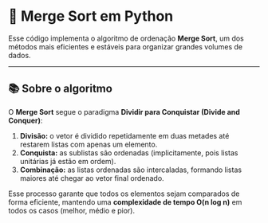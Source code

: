 # 🧩 Merge Sort em Python

Esse código implementa o algoritmo de ordenação **Merge Sort**, um dos métodos mais eficientes e estáveis para organizar grandes volumes de dados.  

---

## 📚 Sobre o algoritmo

O **Merge Sort** segue o paradigma **Dividir para Conquistar (Divide and Conquer)**:

1. **Divisão:** o vetor é dividido repetidamente em duas metades até restarem listas com apenas um elemento.
2. **Conquista:** as sublistas são ordenadas (implicitamente, pois listas unitárias já estão em ordem).
3. **Combinação:** as listas ordenadas são intercaladas, formando listas maiores até chegar ao vetor final ordenado.

Esse processo garante que todos os elementos sejam comparados de forma eficiente, mantendo uma **complexidade de tempo O(n log n)** em todos os casos (melhor, médio e pior).
